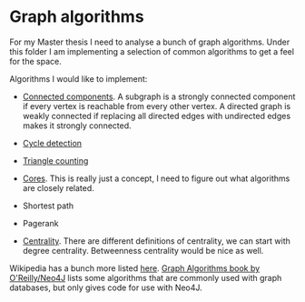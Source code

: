 # Graph algorithms
For my Master thesis I need to analyse a bunch of graph algorithms.
Under this folder I am implementing a selection of common algorithms to get a feel for the space.

Algorithms I would like to implement:
- [Connected components](https://en.wikipedia.org/wiki/Component_(graph_theory)). 
  A subgraph is a strongly connected component if every vertex is reachable from every other vertex. 
  A directed graph is weakly connected if replacing all directed edges with undirected edges makes it strongly connected.

- [Cycle detection](https://en.wikipedia.org/wiki/Cycle_detection)
- [Triangle counting](https://math.stackexchange.com/questions/117024/complexity-of-counting-the-number-of-triangles-of-a-graph/117030#117030)
- [Cores](https://en.wikipedia.org/wiki/Core_(graph_theory)). This is really just a concept, I need to figure out what algorithms are closely related.
- Shortest path
- Pagerank
- [Centrality](https://en.wikipedia.org/wiki/Centrality). There are different definitions of centrality, we can start with degree centrality. Betweenness centrality would be nice as well.

Wikipedia has a bunch more listed [here](https://en.wikipedia.org/wiki/Category:Graph_algorithms).
[Graph Algorithms book by O'Reilly/Neo4J](https://go.neo4j.com/rs/710-RRC-335/images/Neo4j_Graph_Algorithms.pdf) lists some algorithms that are commonly used with graph databases, but only gives code for use with Neo4J.